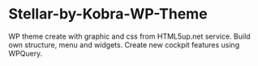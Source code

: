 # Stellar-by-Kobra-WP-Theme
WP theme create with graphic and css from HTML5up.net service. Build own structure, menu and widgets. Create new cockpit features using WPQuery.
